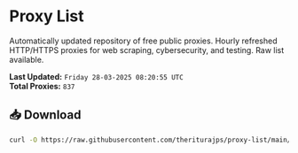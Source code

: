 # Proxy List

Automatically updated repository of free public proxies. Hourly refreshed HTTP/HTTPS proxies for web scraping, cybersecurity, and testing. Raw list available.

**Last Updated:** `Friday 28-03-2025 08:20:55 UTC`  
**Total Proxies:** `837`

## 📥 Download
```bash
curl -O https://raw.githubusercontent.com/theriturajps/proxy-list/main/proxies.txt
